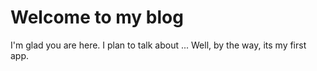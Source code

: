 # Welcome to my blog

I'm glad you are here. I plan to talk about ...
Well, by the way, its my first app.
